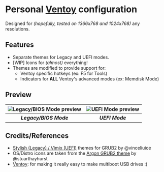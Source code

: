 # Personal [Ventoy](https://www.ventoy.net/en/index.html) configuration
Designed for _(hopefully, tested on 1366x768 and 1024x768)_ any resolutions.

## Features
- Separate themes for Legacy and UEFI modes.
- [WIP] Icons for _(almost)_ everything!
- Themes are modified to provide support for:
  - Ventoy specific hotkeys (ex: F5 for Tools)
  - Indicators for **ALL** Ventoy's advanced modes (ex: Memdisk Mode)

## Preview

<div align="center">

| ![Legacy/BIOS Mode preview](https://imgur.com/pmHAMiJ.png) | ![UEFI Mode preview](https://i.imgur.com/3VhxRkG.png) |
|:----------------------------------------------------------:|:-----------------------------------------------------:|
|                   **_Legacy/BIOS Mode_**                   |                    **_UEFI Mode_**                    |

</div>

## Credits/References
- [Stylish (Legacy) / Vimix (UEFI)](https://github.com/vinceliuice/grub2-themes) themes for GRUB2 by @vinceliuice
- OS/Distro icons are taken from the [Argon GRUB2 theme](https://github.com/stuarthayhurst/argon-grub-theme) by @stuarthayhurst
- [Ventoy](https://github.com/ventoy/Ventoy): for making it really easy to make multiboot USB drives :)

